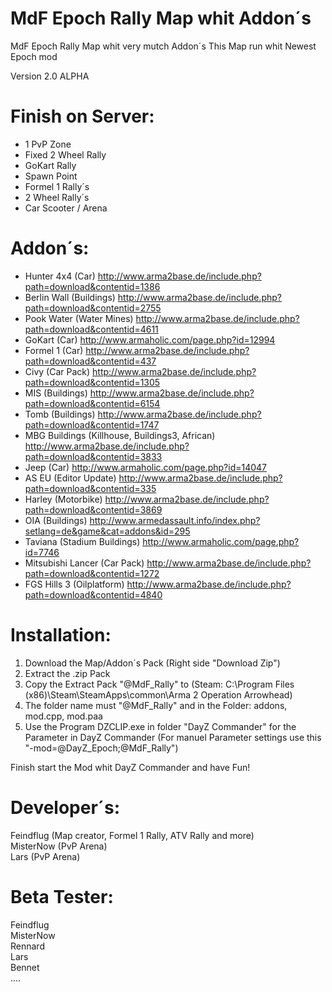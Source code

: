 MdF Epoch Rally Map whit Addon´s
=============================

MdF Epoch Rally Map whit very mutch Addon´s	
This Map run whit Newest Epoch mod 		

Version 2.0 ALPHA



Finish on Server:
=============================	
- 1 PvP Zone
- Fixed 2 Wheel Rally	
- GoKart Rally	
- Spawn Point		
- Formel 1 Rally´s		
- 2 Wheel Rally´s	
- Car Scooter / Arena		


Addon´s:
=============================
- Hunter 4x4 (Car) http://www.arma2base.de/include.php?path=download&contentid=1386
- Berlin Wall (Buildings) http://www.arma2base.de/include.php?path=download&contentid=2755
- Pook Water (Water Mines) http://www.arma2base.de/include.php?path=download&contentid=4611
- GoKart (Car) http://www.armaholic.com/page.php?id=12994
- Formel 1 (Car) http://www.arma2base.de/include.php?path=download&contentid=437
- Civy (Car Pack) http://www.arma2base.de/include.php?path=download&contentid=1305
- MIS (Buildings) http://www.arma2base.de/include.php?path=download&contentid=6154
- Tomb (Buildings) http://www.arma2base.de/include.php?path=download&contentid=1747
- MBG Buildings (Killhouse, Buildings3, African) http://www.arma2base.de/include.php?path=download&contentid=3833
- Jeep (Car) http://www.armaholic.com/page.php?id=14047
- AS EU (Editor Update) http://www.arma2base.de/include.php?path=download&contentid=335
- Harley (Motorbike) http://www.arma2base.de/include.php?path=download&contentid=3869
- OIA (Buildings) http://www.armedassault.info/index.php?setlang=de&game&cat=addons&id=295
- Taviana (Stadium Buildings) http://www.armaholic.com/page.php?id=7746
- Mitsubishi Lancer (Car Pack) http://www.arma2base.de/include.php?path=download&contentid=1272
- FGS Hills 3 (Oilplatform) http://www.arma2base.de/include.php?path=download&contentid=4840


Installation:
=============================
1. Download the Map/Addon´s Pack (Right side "Download Zip")
2. Extract the .zip Pack
3. Copy the Extract Pack "@MdF_Rally" to (Steam: C:\Program Files (x86)\Steam\SteamApps\common\Arma 2 Operation Arrowhead)
4. The folder name must "@MdF_Rally" and in the Folder: addons, mod.cpp, mod.paa
5. Use the Program DZCLIP.exe in folder "DayZ Commander" for the Parameter in DayZ Commander
(For manuel Parameter settings use this "-mod=@DayZ_Epoch;@MdF_Rally")

Finish start the Mod whit DayZ Commander and have Fun!


Developer´s:
=============================
Feindflug (Map creator, Formel 1 Rally, ATV Rally and more)		
MisterNow (PvP Arena)	
Lars (PvP Arena)		


Beta Tester:
=============================
Feindflug	
MisterNow	
Rennard		
Lars	
Bennet	
....	